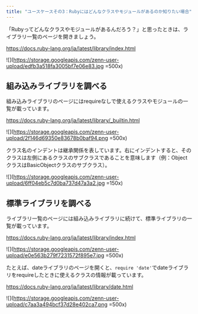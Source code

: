 ```yaml
---
title: "ユースケースその3：Rubyにはどんなクラスやモジュールがあるのか知りたい場合"
---
```


「Rubyってどんなクラスやモジュールがあるんだろう？」と思ったときは、ライブラリ一覧のページを開きましょう。

https://docs.ruby-lang.org/ja/latest/library/index.html

![](https://storage.googleapis.com/zenn-user-upload/edfb3a518fa3005bf7e06e83.jpg =500x)

## 組み込みライブラリを調べる

組み込みライブラリのページにはrequireなしで使えるクラスやモジュールの一覧が載っています。

https://docs.ruby-lang.org/ja/latest/library/_builtin.html

![](https://storage.googleapis.com/zenn-user-upload/2f146d69350e83678b0baf94.png =500x)

クラス名のインデントは継承関係を表しています。右にインデントすると、そのクラスは左側にあるクラスのサブクラスであることを意味します（例：ObjectクラスはBasicObjectクラスのサブクラス）。

![](https://storage.googleapis.com/zenn-user-upload/6ff04eb5c7d0ba737d47a3a2.jpg =150x)

## 標準ライブラリを調べる

ライブラリ一覧のページには組み込みライブラリに続けて、標準ライブラリの一覧が載っています。

https://docs.ruby-lang.org/ja/latest/library/index.html

![](https://storage.googleapis.com/zenn-user-upload/e0e563b279f7231572f895e7.jpg =500x)

たとえば、dateライブラリのページを開くと、`require 'date'`でdateライブラリをrequireしたときに使えるクラスの情報が載っています。

https://docs.ruby-lang.org/ja/latest/library/date.html

![](https://storage.googleapis.com/zenn-user-upload/c7aa3a494bcf37d28e402ca7.png =500x)
